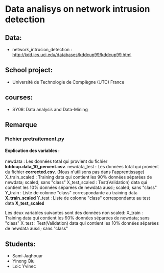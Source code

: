 # Data analisys on  network intrusion detection

## Data:

* network_intrusion_detection : http://kdd.ics.uci.edu/databases/kddcup99/kddcup99.html


## School project:

* Université de Technologie de Compiègne (UTC) France

## courses: 

* SY09: Data analysis and  Data-Mining


## Remarque 
### Fichier pretraitement.py
#### Explication des variables : 
newdata : Les données total qui provient du fichier **kddcup.data_10_percent.csv**.
newdata_test : Les données total qui provient du fichier **corrected.csv**. (Nous n'utilisons pas dans l'apprentissage)
X_train_scaled : Training data qui contient les 90% données séparées de newdata; scaled; sans "class" 
X_test_scaled : Test(Validation) data qui contient les 10% données séparées de newdata aussi; scaled; sans "class"
Y_train : Liste de colonne "class" correspondante au training data **X_train_scaled** 
Y_test : Liste de colonne "class" correspondante au test data **X_test_scaled** 


Les deux variables suivantes sont des données non scaled: 
X_train : Training data qui contient les 90% données séparées de newdata; sans "class" 
X_test : Test(Validation) data qui contient les 10% données séparées de newdata aussi; sans "class"



## Students:

* Sami Jaghouar
* Yinong Qiu
* Loic Yvinec
 
